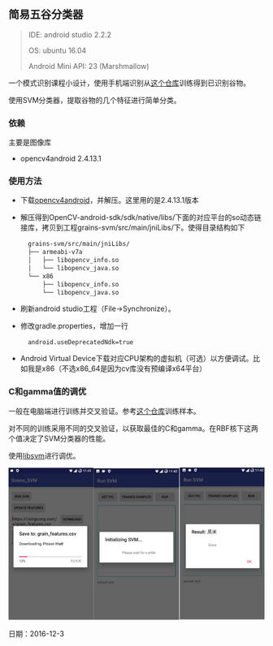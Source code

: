 ## 简易五谷分类器

> IDE: android studio 2.2.2
> 
> OS: ubuntu 16.04
>
> Android Mini API: 23 (Marshmallow)

一个模式识别课程小设计，使用手机端识别从[这个仓库](https://github.com/lixingcong/Grains-SVM-python)训练得到已识别谷物。

使用SVM分类器，提取谷物的几个特征进行简单分类。

### 依赖

主要是图像库
- opencv4android 2.4.13.1

### 使用方法

- 下载[opencv4android](https://sourceforge.net/projects/opencvlibrary/files/opencv-android/)，并解压。这里用的是2.4.13.1版本
- 解压得到OpenCV-android-sdk/sdk/native/libs/下面的对应平台的so动态链接库，拷贝到工程grains-svm/src/main/jniLibs/下。使得目录结构如下

		grains-svm/src/main/jniLibs/
		├── armeabi-v7a
		│   ├── libopencv_info.so
		│   └── libopencv_java.so
		└── x86
			├── libopencv_info.so
			└── libopencv_java.so

- 刷新android studio工程（File->Synchronize）。
- 修改gradle.properties，增加一行

		android.useDeprecatedNdk=true

- Android Virtual Device下载对应CPU架构的虚拟机（可选）以方便调试。比如我是x86（不选x86_64是因为cv库没有预编译x64平台）

### C和gamma值的调优

一般在电脑端进行训练并交叉验证。参考[这个仓库](https://github.com/lixingcong/Grains-SVM-python)训练样本。

对不同的训练采用不同的交叉验证，以获取最佳的C和gamma。在RBF核下这两个值决定了SVM分类器的性能。

使用[libsvm](http://www.csie.ntu.edu.tw/~cjlin/libsvm/)进行调优。

![](/screenshot-1.jpg)

日期：2016-12-3